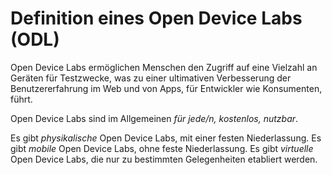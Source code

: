 # Definition eines Open Device Labs (ODL)

Open Device Labs ermöglichen Menschen den Zugriff auf eine Vielzahl an Geräten für Testzwecke, was zu einer ultimativen Verbesserung der Benutzererfahrung im Web und von Apps, für Entwickler wie Konsumenten, führt.

Open Device Labs sind im Allgemeinen *für jede/n, kostenlos, nutzbar*.

Es gibt *physikalische* Open Device Labs, mit einer festen Niederlassung.
Es gibt *mobile* Open Device Labs, ohne feste Niederlassung.
Es gibt *virtuelle* Open Device Labs, die nur zu bestimmten Gelegenheiten etabliert werden.